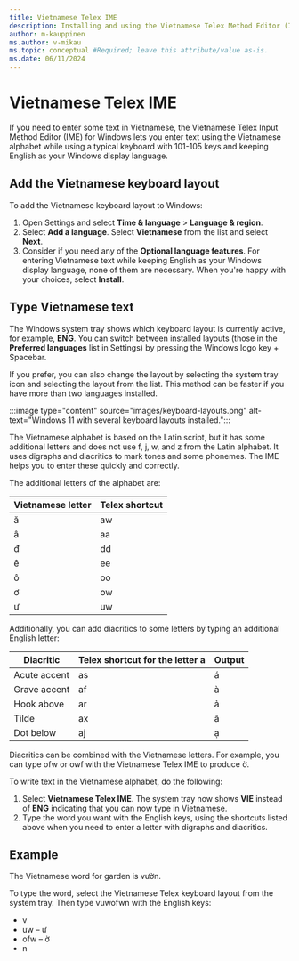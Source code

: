 ```yaml
---
title: Vietnamese Telex IME
description: Installing and using the Vietnamese Telex Method Editor (IME)
author: m-kauppinen
ms.author: v-mikau
ms.topic: conceptual #Required; leave this attribute/value as-is.
ms.date: 06/11/2024
---
```


# Vietnamese Telex IME

If you need to enter some text in Vietnamese, the Vietnamese Telex Input Method Editor (IME) for Windows lets you enter text using the Vietnamese alphabet while using a typical keyboard with 101-105 keys and keeping English as your Windows display language.

## Add the Vietnamese keyboard layout

To add the Vietnamese keyboard layout to Windows:

1. Open Settings and select **Time & language** > **Language & region**.
1. Select **Add a language**. Select **Vietnamese** from the list and select **Next**.
1. Consider if you need any of the **Optional language features**. For entering Vietnamese text while keeping English as your Windows display language, none of them are necessary. When you're happy with your choices, select **Install**.

## Type Vietnamese text

The Windows system tray shows which keyboard layout is currently active, for example, **ENG**. You can switch between installed layouts (those in the **Preferred languages** list in Settings) by pressing the Windows logo key + Spacebar.

If you prefer, you can also change the layout by selecting the system tray icon and selecting the layout from the list. This method can be faster if you have more than two languages installed.

:::image type="content" source="images/keyboard-layouts.png" alt-text="Windows 11 with several keyboard layouts installed.":::

The Vietnamese alphabet is based on the Latin script, but it has some additional letters and does not use f, j, w, and z from the Latin alphabet. It uses digraphs and diacritics to mark tones and some phonemes. The IME helps you to enter these quickly and correctly.

The additional letters of the alphabet are:

| Vietnamese letter | Telex shortcut |
|-------------------|----------------|
| ă | aw |
| â | aa |
| đ | dd |
| ê | ee |
| ô | oo |
| ơ | ow |
| ư | uw |

Additionally, you can add diacritics to some letters by typing an additional English letter:

| Diacritic | Telex shortcut for the letter a | Output |
|-----------|---------------------------------|--------|
| Acute accent | as | á |
| Grave accent | af | à |
| Hook above | ar | ả |
| Tilde | ax | ã |
| Dot below | aj | ạ |

Diacritics can be combined with the Vietnamese letters. For example, you can type ofw or owf with the Vietnamese Telex IME to produce ờ.

To write text in the Vietnamese alphabet, do the following:

1. Select **Vietnamese Telex IME**. The system tray now shows **VIE** instead of **ENG** indicating that you can now type in Vietnamese.
1. Type the word you want with the English keys, using the shortcuts listed above when you need to enter a letter with digraphs and diacritics.

## Example

The Vietnamese word for garden is vườn.

To type the word, select the Vietnamese Telex keyboard layout from the system tray. Then type vuwofwn with the English keys:

- v
- uw – ư
- ofw – ờ
- n
